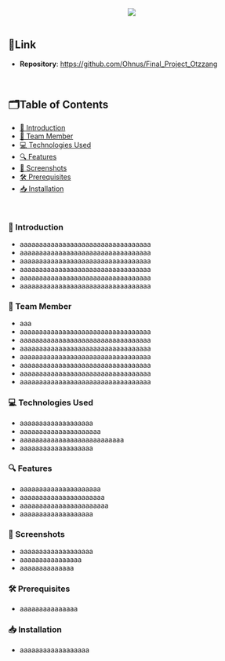 <div align="center">
<img src="https://github.com/Ohnus/Final_Project_Otzzang/assets/88930889/91cd377c-c4d2-4090-a29f-4ab1d3354cf8">
</div>
<br>

## 🔗Link
- **Repository**: https://github.com/Ohnus/Final_Project_Otzzang
<br>

## 🗂️Table of Contents
- [👔 Introduction](#-introduction)
- [🤝 Team Member](#-team-member)
- [💻 Technologies Used](#-technologies-used)
- [🔍 Features](#-features)
- [📸 Screenshots](#-screenshots)
- [🛠️ Prerequisites](#-prerequisites)
- [📥 Installation](#-installation)
<br>

### 👔 Introduction
- aaaaaaaaaaaaaaaaaaaaaaaaaaaaaaaaaa
- aaaaaaaaaaaaaaaaaaaaaaaaaaaaaaaaaa
- aaaaaaaaaaaaaaaaaaaaaaaaaaaaaaaaaa
- aaaaaaaaaaaaaaaaaaaaaaaaaaaaaaaaaa
- aaaaaaaaaaaaaaaaaaaaaaaaaaaaaaaaaa
- aaaaaaaaaaaaaaaaaaaaaaaaaaaaaaaaaa

### 🤝 Team Member
- aaa
- aaaaaaaaaaaaaaaaaaaaaaaaaaaaaaaaaa
- aaaaaaaaaaaaaaaaaaaaaaaaaaaaaaaaaa
- aaaaaaaaaaaaaaaaaaaaaaaaaaaaaaaaaa
- aaaaaaaaaaaaaaaaaaaaaaaaaaaaaaaaaa
- aaaaaaaaaaaaaaaaaaaaaaaaaaaaaaaaaa
- aaaaaaaaaaaaaaaaaaaaaaaaaaaaaaaaaa
- aaaaaaaaaaaaaaaaaaaaaaaaaaaaaaaaaa

### 💻 Technologies Used
- aaaaaaaaaaaaaaaaaaa
- aaaaaaaaaaaaaaaaaaaaa
- aaaaaaaaaaaaaaaaaaaaaaaaaaa
- aaaaaaaaaaaaaaaaaaa

### 🔍 Features
- aaaaaaaaaaaaaaaaaaaaa
- aaaaaaaaaaaaaaaaaaaaaa
- aaaaaaaaaaaaaaaaaaaaaaa
- aaaaaaaaaaaaaaaaaaa

### 📸 Screenshots
- aaaaaaaaaaaaaaaaaaa
- aaaaaaaaaaaaaaaa
- aaaaaaaaaaaaaa

### 🛠️ Prerequisites
- aaaaaaaaaaaaaaa

### 📥 Installation
- aaaaaaaaaaaaaaaaaa
